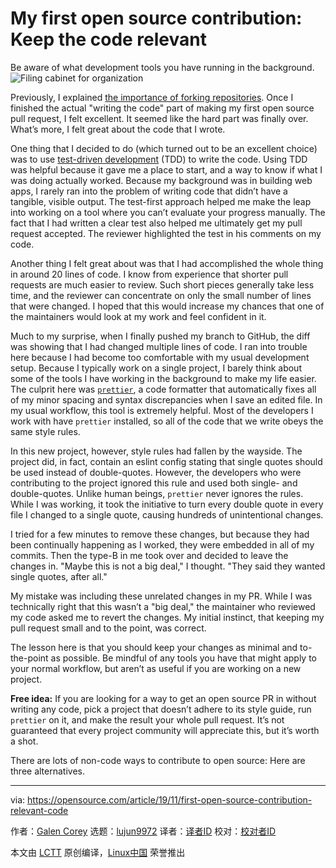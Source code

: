 [#]: collector: (lujun9972)
[#]: translator: ( )
[#]: reviewer: ( )
[#]: publisher: ( )
[#]: url: ( )
[#]: subject: (My first open source contribution: Keep the code relevant)
[#]: via: (https://opensource.com/article/19/11/first-open-source-contribution-relevant-code)
[#]: author: (Galen Corey https://opensource.com/users/galenemco)

My first open source contribution: Keep the code relevant
======
Be aware of what development tools you have running in the background.
![Filing cabinet for organization][1]

Previously, I explained [the importance of forking repositories][2]. Once I finished the actual "writing the code" part of making my first open source pull request, I felt excellent. It seemed like the hard part was finally over. What’s more, I felt great about the code that I wrote.

One thing that I decided to do (which turned out to be an excellent choice) was to use [test-driven development][3] (TDD) to write the code. Using TDD was helpful because it gave me a place to start, and a way to know if what I was doing actually worked. Because my background was in building web apps, I rarely ran into the problem of writing code that didn’t have a tangible, visible output. The test-first approach helped me make the leap into working on a tool where you can’t evaluate your progress manually. The fact that I had written a clear test also helped me ultimately get my pull request accepted. The reviewer highlighted the test in his comments on my code.

Another thing I felt great about was that I had accomplished the whole thing in around 20 lines of code. I know from experience that shorter pull requests are much easier to review. Such short pieces generally take less time, and the reviewer can concentrate on only the small number of lines that were changed. I hoped that this would increase my chances that one of the maintainers would look at my work and feel confident in it.

Much to my surprise, when I finally pushed my branch to GitHub, the diff was showing that I had changed multiple lines of code. I ran into trouble here because I had become too comfortable with my usual development setup. Because I typically work on a single project, I barely think about some of the tools I have working in the background to make my life easier. The culprit here was [`prettier`][4], a code formatter that automatically fixes all of my minor spacing and syntax discrepancies when I save an edited file. In my usual workflow, this tool is extremely helpful. Most of the developers I work with have `prettier` installed, so all of the code that we write obeys the same style rules.

In this new project, however, style rules had fallen by the wayside. The project did, in fact, contain an eslint config stating that single quotes should be used instead of double-quotes. However, the developers who were contributing to the project ignored this rule and used both single- and double-quotes. Unlike human beings, `prettier` never ignores the rules. While I was working, it took the initiative to turn every double quote in every file I changed to a single quote, causing hundreds of unintentional changes.

I tried for a few minutes to remove these changes, but because they had been continually happening as I worked, they were embedded in all of my commits. Then the type-B in me took over and decided to leave the changes in. "Maybe this is not a big deal," I thought. "They said they wanted single quotes, after all."

My mistake was including these unrelated changes in my PR. While I was technically right that this wasn’t a "big deal," the maintainer who reviewed my code asked me to revert the changes. My initial instinct, that keeping my pull request small and to the point, was correct.

The lesson here is that you should keep your changes as minimal and to-the-point as possible. Be mindful of any tools you have that might apply to your normal workflow, but aren’t as useful if you are working on a new project.

**Free idea:** If you are looking for a way to get an open source PR in without writing any code, pick a project that doesn’t adhere to its style guide, run `prettier` on it, and make the result your whole pull request. It’s not guaranteed that every project community will appreciate this, but it’s worth a shot.

There are lots of non-code ways to contribute to open source: Here are three alternatives.

--------------------------------------------------------------------------------

via: https://opensource.com/article/19/11/first-open-source-contribution-relevant-code

作者：[Galen Corey][a]
选题：[lujun9972][b]
译者：[译者ID](https://github.com/译者ID)
校对：[校对者ID](https://github.com/校对者ID)

本文由 [LCTT](https://github.com/LCTT/TranslateProject) 原创编译，[Linux中国](https://linux.cn/) 荣誉推出

[a]: https://opensource.com/users/galenemco
[b]: https://github.com/lujun9972
[1]: https://opensource.com/sites/default/files/styles/image-full-size/public/lead-images/files_documents_organize_letter.png?itok=GTtiiabr (Filing cabinet for organization)
[2]: https://opensource.com/article/19/10/first-open-source-contribution-fork-clone
[3]: https://opensource.com/article/19/10/test-driven-development-best-practices
[4]: https://prettier.io/
